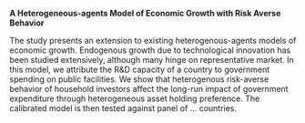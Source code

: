 **A Heterogeneous-agents Model of Economic Growth with Risk Averse Behavior**

The study presents an extension to existing heterogenous-agents models of economic growth. Endogenous growth due to technological innovation has been studied extensively, although many hinge on representative market. In this model, we attribute the R&D capacity of a country to government spending on public facilities. We show that heterogenous risk-averse behavior of household investors affect the long-run impact of government expenditure through heterogeneous asset holding preference. The calibrated model is then tested against panel of ... countries.
